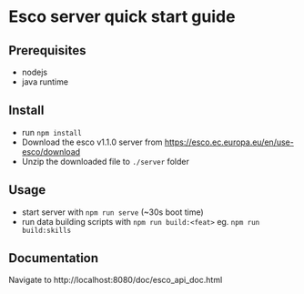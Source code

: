 # Esco server quick start guide

## Prerequisites

-   nodejs
-   java runtime

## Install

-   run `npm install`
-   Download the esco v1.1.0 server from https://esco.ec.europa.eu/en/use-esco/download
-   Unzip the downloaded file to `./server` folder

## Usage

-   start server with `npm run serve` (~30s boot time)
-   run data building scripts with `npm run build:<feat>` eg. `npm run build:skills`

## Documentation

Navigate to http://localhost:8080/doc/esco_api_doc.html
